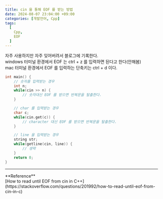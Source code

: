 ```yaml
---
title: cin 을 통해 EOF 를 받는 방법
date: 2024-08-07 23:04:00 +09:00
categories: [개발언어, Cpp]
tags:
  [
    Cpp,
    EOF
  ]
---
```


자주 사용하지만 자주 잊어버려서 블로그에 기록한다.<br>
windows 터미널 환경에서 EOF 는 ctrl + z 를 입력하면 된다고 한다(안해봄)<br>
mac 터미널 환경에서 EOF 를 입력하는 단축키는 ctrl + d 이다.<br>

```cpp
int main() {
    // 숫자를 입력받는 경우
    int n;
    while(cin >> n) {
        // 숫자대신 EOF 를 받으면 반복문을 탈출한다.
    }

    // char 를 입력받는 경우
    char c;
    while(cin.get(c)) {
        // character 대신 EOF 를 받으면 반복문을 탈출한다.
    }

    // line 을 입력받는 경우
    string str;
    while(getline(cin, line)) {
        // 생략
    }
    return 0;
}
```

<hr>
**Reference**<br>
[How to read until EOF from cin in C++](https://stackoverflow.com/questions/201992/how-to-read-until-eof-from-cin-in-c)